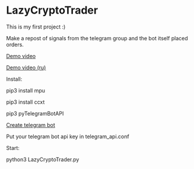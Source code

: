 # LazyCryptoTrader

This is my first project :)

Make a repost of signals from the telegram group and the bot itself placed orders.

[Demo video](https://youtu.be/kf5EEH2kP2I)

[Demo video (ru)](https://youtu.be/esUWkT-0Xds)

Install:

pip3 install mpu

pip3 install ccxt

pip3 pyTelegramBotAPI

[Create telegram bot](https://core.telegram.org/bots#3-how-do-i-create-a-bot)

Put your telegram bot api key in telegram_api.conf 

Start:

python3 LazyCryptoTrader.py
